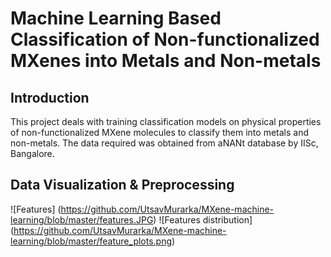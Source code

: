 # Machine Learning Based Classification of Non-functionalized MXenes into Metals and Non-metals 

## Introduction
This project deals with training classification models on physical properties of non-functionalized MXene molecules to classify them into metals and non-metals.
The data required was obtained from aNANt database by IISc, Bangalore.

## Data Visualization & Preprocessing
![Features] (https://github.com/UtsavMurarka/MXene-machine-learning/blob/master/features.JPG)
![Features distribution] (https://github.com/UtsavMurarka/MXene-machine-learning/blob/master/feature_plots.png)
